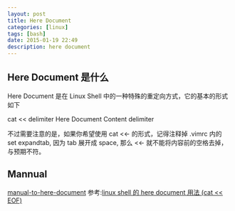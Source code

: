 ```yaml
---
layout: post
title: Here Document
categories: [linux]
tags: [bash]
date: 2015-01-19 22:49
description: here document
---
```



## Here Document 是什么

Here Document 是在 Linux Shell 中的一种特殊的重定向方式，它的基本的形式如下

cat << delimiter
  Here Document Content
delimiter


不过需要注意的是，如果你希望使用 cat <<- 的形式，记得注释掉 .vimrc 内的 set expandtab, 因为 tab 展开成 space,
那么 <<- 就不能将内容前的空格去掉，与预期不符。


## Mannual
[manual-to-here-document](https://gist.githubusercontent.com/ZhengxianLan/957a7a4fccf84fbc2d86/raw/f19e045d7b1ed775b730242f87e26dadbca98f16/here-document-manual)
参考:[linux shell 的 here document 用法 (cat << EOF)](http://my.oschina.net/u/1032146/blog/146941)
